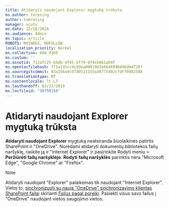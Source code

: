 ```yaml
---
title: Atidaryti naudojant Explorer mygtuką trūksta
ms.author: toresing
author: tomresing
manager: scotv
ms.date: 12/18/2018
ms.audience: Admin
ms.topic: article
ROBOTS: NOINDEX, NOFOLLOW
localization_priority: Normal
ms.collection: Adm_O365
ms.custom: ''
ms.assetid: 712afc25-b9db-4f55-bf79-9f4e5861ab9f
ms.openlocfilehash: ff1a135cc9c93ea00019d3e6646998d46dbd720f
ms.sourcegitcommit: 03a156a9c9740521155a30775492c7dff0982588
ms.translationtype: MT
ms.contentlocale: lt-LT
ms.lasthandoff: 03/22/2019
ms.locfileid: "30759158"
---
```

# <a name="the-open-with-explorer-button-is-missing"></a>Atidaryti naudojant Explorer mygtuką trūksta

**Atidaryti naudojant Explorer** mygtuką neatsiranda šiuolaikinės patirtis SharePoint ir "OneDrive". Norėdami atidaryti dokumentų bibliotekos failų naršyklę, raskite ją ir "Internet Explorer" ir pasirinkite Rodyti meniu \> **Peržiūrėti failų naršyklėje**. **Rodyti failų naršyklės** parinktis nėra "Microsoft Edge", "Google Chrome" ar "Firefox". 
  
> [!NOTE]
> Atidaryti naudojant "Explorer" palaikomas tik naudojant "Internet Explorer". Vietoj to, [sinchronizuoti su nauja "OneDrive" sinchronizavimo klientas SharePoint failai](https://support.office.com/article/6de9ede8-5b6e-4503-80b2-6190f3354a88.aspx) skirianti [Failus pagal poreikį](https://support.office.com/article/0e6860d3-d9f3-4971-b321-7092438fb38e.aspx). Pasiekti visus savo failus į "OneDrive" naudojant vietos saugojimo vietos. 
  

